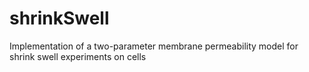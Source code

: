# shrinkSwell
Implementation of a two-parameter membrane permeability model for shrink swell experiments on cells
